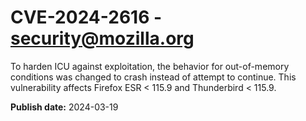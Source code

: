 # CVE-2024-2616 - security@mozilla.org

To harden ICU against exploitation, the behavior for out-of-memory conditions was changed to crash instead of attempt to continue. This vulnerability affects Firefox ESR < 115.9 and Thunderbird < 115.9.

**Publish date:** 2024-03-19
